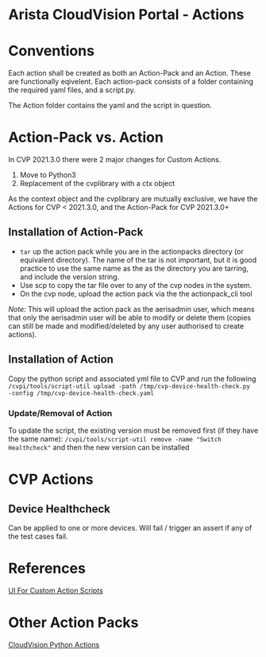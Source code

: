 # Arista CloudVision Portal - Actions

# Conventions
Each action shall be created as both an Action-Pack and an Action. These are functionally eqivelent.
Each action-pack consists of a folder containing the required yaml files, and a script.py.

The Action folder contains the yaml and the script in question.

# Action-Pack vs. Action
In CVP 2021.3.0 there were 2 major changes for Custom Actions.
1. Move to Python3
2. Replacement of the cvplibrary with a ctx object

As the context object and the cvplibrary are mutually exclusive, we have the Actions for CVP < 2021.3.0, and the Action-Pack for CVP 2021.3.0+


## Installation of Action-Pack
* `tar` up the action pack while you are in the actionpacks directory (or equivalent directory). The name of the tar is not important, but it is good practice to use the same name as the as the directory you are tarring, and include the version string.
* Use scp to copy the tar file over to any of the cvp nodes in the system.
* On the cvp node, upload the action pack via the the actionpack_cli tool

*Note*: This will upload the action pack as the aerisadmin user, which means that only the aerisadmin user will be able to modify or delete them (copies can still be made and modified/deleted by any user authorised to create actions).

## Installation of Action
Copy the python script and associated yml file to CVP and run the following
`/cvpi/tools/script-util upload -path /tmp/cvp-device-health-check.py  -config /tmp/cvp-device-health-check.yaml`

### Update/Removal of Action
To update the script, the existing version must be removed first (if they have the same name):
`/cvpi/tools/script-util remove -name "Switch Healthcheck"`
and then the new version can be installed


# CVP Actions
## Device Healthcheck
Can be applied to one or more devices. Will fail / trigger an assert if any of the test cases fail.

# References
[UI For Custom Action Scripts](https://www.arista.com/en/support/toi/cvp-2021-3-0/14901-ui-for-custom-action-scripts)

# Other Action Packs
[CloudVision Python Actions](https://github.com/aristanetworks/cloudvision-python-actions)